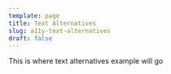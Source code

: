 ```yaml
---
template: page
title: Text Alternatives
slug: a11y-text-alternatives
draft: false
---
```

This is where text alternatives example will go
